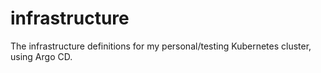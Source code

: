 
# infrastructure

The infrastructure definitions for my personal/testing Kubernetes cluster, using Argo CD.
